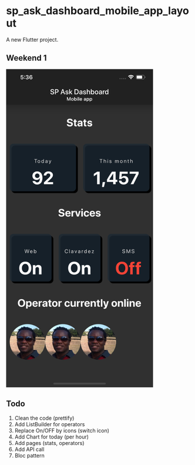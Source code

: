 # sp_ask_dashboard_mobile_app_layout

A new Flutter project.

## Weekend 1
<p float="left">
<img src="screenshots/flutter_01.png" width="400"/>
</p>


## Todo

1.  Clean the code (prettify)
2.  Add ListBuilder for operators
3.  Replace On/OFF by icons (switch icon)
4.  Add Chart for today (per hour)
4.  Add pages (stats, operators)
3.  Add API call
5.  Bloc pattern


